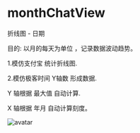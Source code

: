 # monthChatView
折线图  -  日期 

目的: 以月的每天为单位 ，记录数据波动趋势。

1.模仿支付宝 统计折线图.
 
2.模仿极客时间 Y轴数 形成数据.
 
 
Y 轴根据 最大值 自动计算.


X 轴根据 年月 自动计算刻度。

![avatar](https://github.com/geekTaolipeng/monthChatView/blob/master/value_14.jpg)

